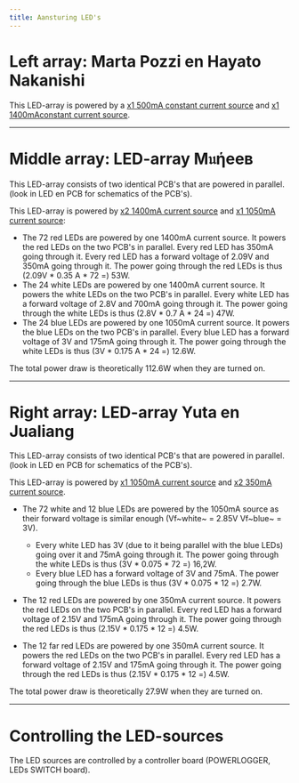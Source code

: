 ```yaml
---
title: Aansturing LED's
---
```


# Left array: Marta Pozzi en Hayato Nakanishi

This LED-array is powered by a [x1 500mA constant current source](https://www.mouser.be/ProductDetail/RECOM-Power/RACT12-500?qs=gt1LBUVyoHnLAK5OjzGrww%3D%3D) and [x1 1400mAconstant current source](https://www.mouser.be/ProductDetail/MEAN-WELL/PCD-25-1400B?qs=%2F%2Bo%2FYLy8OFqnTDCUJjd14g%3D%3D).



---

# Middle array: LED-array M𝔲ήeeв
This LED-array consists of two identical PCB's that are powered in parallel. (look in LED en PCB for schematics of the PCB's).

This LED-array is powered by [x2 1400mA current source](https://www.mouser.be/ProductDetail/MEAN-WELL/LPC-60-1400?qs=O2yOKspD61Aj4Vv%2BmwlI7Q%3D%3D) and [x1 1050mA current source](https://www.mouser.be/ProductDetail/MEAN-WELL/LPC-60-1050?qs=O2yOKspD61CwHxEZesuS%2Fw%3D%3D):

- The 72 red LEDs are powered by one 1400mA current source. It powers the red LEDs on the two PCB's in parallel. Every red LED has 350mA going through it. Every red LED has a forward voltage of 2.09V and 350mA going through it. The power going through the red LEDs is thus (2.09V * 0.35 A * 72 =) 53W.
- The 24 white LEDs are powered by one 1400mA current source. It powers the white LEDs on the two PCB's in parallel. Every white LED has a forward voltage of 2.8V and 700mA going through it. The power going through the white LEDs is thus (2.8V * 0.7 A * 24 =) 47W.
- The 24 blue LEDs are powered by one 1050mA current source. It powers the blue LEDs on the two PCB's in parallel. Every blue LED has a forward voltage of 3V and 175mA going through it. The power going through the white LEDs is thus (3V * 0.175 A * 24 =) 12.6W.

The total power draw is theoretically 112.6W when they are turned on.


---

# Right array: LED-array Yuta en Jualiang
This LED-array consists of two identical PCB's that are powered in parallel. (look in LED en PCB for schematics of the PCB's).

This LED-array is powered by [x1 1050mA current source](https://www.mouser.be/ProductDetail/MEAN-WELL/LPC-60-1050?qs=O2yOKspD61CwHxEZesuS%2Fw%3D%3D) and [x2 350mA current source](https://www.mouser.be/ProductDetail/MEAN-WELL/APC-12-350?qs=DNaZHaGatO0h%2FjPDgBoC1g%3D%3D).

- The 72 white and 12 blue LEDs are powered by the 1050mA source as their forward voltage is similar enough (Vf~white~ = 2.85V Vf~blue~ = 3V).
    - Every white LED has 3V (due to it being parallel with the blue LEDs) going over it and 75mA going through it. The power going through the white LEDs is thus (3V * 0.075 * 72 =) 16,2W.
    - Every blue LED has a forward voltage of 3V and 75mA. The power going through the blue LEDs is thus (3V * 0.075 * 12 =) 2.7W.

- The 12 red LEDs are powered by one 350mA current source. It powers the red LEDs on the two PCB's in parallel. Every red LED has a forward voltage of 2.15V and 175mA going through it. The power going through the red LEDs is thus (2.15V * 0.175 * 12 =) 4.5W.

- The 12 far red LEDs are powered by one 350mA current source. It powers the red LEDs on the two PCB's in parallel. Every red LED has a forward voltage of 2.15V and 175mA going through it. The power going through the red LEDs is thus (2.15V * 0.175 * 12 =) 4.5W.

The total power draw is theoretically 27.9W when they are turned on.

---

# Controlling the LED-sources
The LED sources are controlled by a controller board (POWERLOGGER, LEDs SWITCH board).